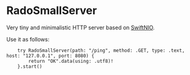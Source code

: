 # RadoSmallServer

Very tiny and minimalistic HTTP server based on [SwiftNIO](https://github.com/apple/swift-nio).

Use it as follows: 
```
    try RadoSmallServer(path: "/ping", method: .GET, type: .text, host: "127.0.0.1", port: 8080) {
        return "OK".data(using: .utf8)!
    }.start()
``` 

